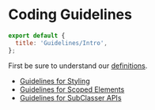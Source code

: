 # Coding Guidelines

```js script
export default {
  title: 'Guidelines/Intro',
};
```

First be sure to understand our [definitions](?path=/docs/guidelines-definitions--page).

- [Guidelines for Styling](?path=/docs/guidelines-styling--page)
- [Guidelines for Scoped Elements](?path=/docs/guidelines-scoped-elements--page)
- [Guidelines for SubClasser APIs](?path=/docs/guidelines-subclasser-apis--page)

